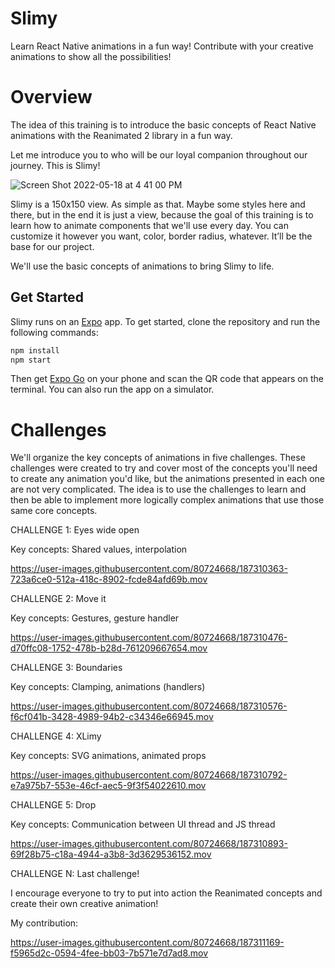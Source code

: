 # Slimy

Learn React Native animations in a fun way! Contribute with your creative animations to show all the possibilities!

# Overview

The idea of this training is to introduce the basic concepts of React Native animations with the Reanimated 2 library in a fun way.

Let me introduce you to who will be our loyal companion throughout our journey. This is Slimy!

![Screen Shot 2022-05-18 at 4 41 00 PM](https://user-images.githubusercontent.com/80724668/187309264-0eb7aa4e-5d0d-48e9-8821-a67c537488f5.png)

Slimy is a 150x150 view. As simple as that. Maybe some styles here and there, but in the end it is just a view, because the goal
of this training is to learn how to animate components that we'll use every day.
You can customize it however you want, color, border radius, whatever. It’ll be the base for our project.

We'll use the basic concepts of animations to bring Slimy to life.

## Get Started

Slimy runs on an [Expo](https://expo.dev/) app. To get started, clone the repository and run the following commands:

```bash
npm install
npm start
```

Then get [Expo Go](https://expo.dev/go) on your phone and scan the QR code that appears on the terminal.
You can also run the app on a simulator.

# Challenges

We'll organize the key concepts of animations in five challenges. These challenges were created to try and cover most of the concepts
you'll need to create any animation you'd like, but the animations presented in each one are not very complicated. The idea is to use
the challenges to learn and then be able to implement more logically complex animations that use those same core concepts.

CHALLENGE 1: Eyes wide open

Key concepts: Shared values, interpolation

https://user-images.githubusercontent.com/80724668/187310363-723a6ce0-512a-418c-8902-fcde84afd69b.mov

CHALLENGE 2: Move it

Key concepts: Gestures, gesture handler

https://user-images.githubusercontent.com/80724668/187310476-d70ffc08-1752-478b-b28d-761209667654.mov

CHALLENGE 3: Boundaries

Key concepts: Clamping, animations (handlers)

https://user-images.githubusercontent.com/80724668/187310576-f6cf041b-3428-4989-94b2-c34346e66945.mov

CHALLENGE 4: XLimy

Key concepts: SVG animations, animated props

https://user-images.githubusercontent.com/80724668/187310792-e7a975b7-553e-46cf-aec5-9f3f54022610.mov

CHALLENGE 5: Drop

Key concepts: Communication between UI thread and JS thread

https://user-images.githubusercontent.com/80724668/187310893-69f28b75-c18a-4944-a3b8-3d3629536152.mov

CHALLENGE N: Last challenge!

I encourage everyone to try to put into action the Reanimated concepts and create their own creative animation!

My contribution:

https://user-images.githubusercontent.com/80724668/187311169-f5965d2c-0594-4fee-bb03-7b571e7d7ad8.mov
